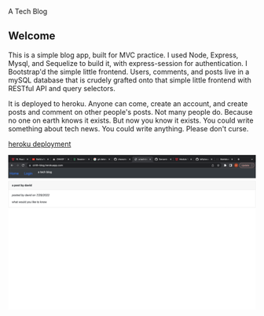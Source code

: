 A Tech Blog

## Welcome

This is a simple blog app, built for MVC practice. I used Node, Express,
Mysql, and Sequelize to build it, with express-session for authentication. I
Bootstrap'd the simple little frontend. Users, comments, and posts live in a mySQL database that is crudely grafted onto that simple little frontend with RESTful API and query selectors.

It is deployed to heroku. Anyone can
come, create an account, and create posts and comment on other people's posts.
Not many people do. Because no one on earth knows it exists. But now you know it
exists. You could write something about tech news. You could write anything.
Please don't curse.

[heroku deployment](https://cirith-blog.herokuapp.com/)

![screen](screen.png)
